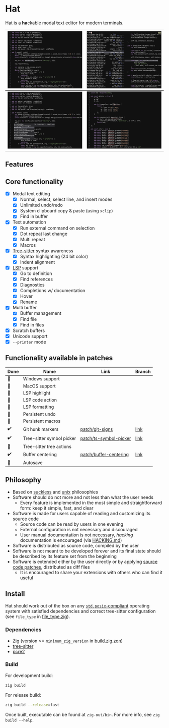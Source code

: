 # Hat

Hat is a **ha**ckable modal **t**ext editor for modern terminals.

| ![Screenshot select](./img/screenshot-select.png) | ![Screenshot select](./img/screenshot-find.png) |
|-----------------------------|-----------------------------|
| ![Screenshot completion](./img/screenshot-cmp.png) | ![Screenshot diagnostics](./img/screenshot-diagnostics.png) |

## Features

## Core functionality

- [x] Modal text editing
    * [x] Normal, select, select line, and insert modes
    * [x] Unlimited undo/redo
    * [x] System clipboard copy & paste (using `xclip`)
    * [x] Find in buffer
- [x] Text automation
    * [x] Run external command on selection
    * [x] Dot repeat last change
    * [x] Multi repeat
    * [x] Macros
- [x] [Tree-sitter](https://tree-sitter.github.io/tree-sitter/) syntax awareness
    * [x] Syntax highlighting (24 bit color)
    * [x] Indent alignment
- [x] [LSP](https://microsoft.github.io/language-server-protocol/) support
    * [x] Go to definition
    * [x] Find references
    * [x] Diagnostics
    * [x] Completions w/ documentation
    * [x] Hover
    * [x] Rename
- [x] Multi buffer
    * [x] Buffer management
    * [x] Find file
    * [x] Find in files
- [x] Scratch buffers
- [x] Unicode support
- [x] `--printer` mode

## Functionality available in patches

| Done | Name                      | Link                                                  | Branch                                                            |
| ---- | ------------------------  | ----------------------------------------------------- | ----------------------------------------------------------------- |
| 🚧   | Windows support           |                                                       |                                                                   |
| 🚧   | MacOS support             |                                                       |                                                                   |
| 🚧   | LSP highlight             |                                                       |                                                                   |
| 🚧   | LSP code action           |                                                       |                                                                   |
| 🚧   | LSP formatting            |                                                       |                                                                   |
| 🚧   | Persistent undo           |                                                       |                                                                   |
| 🚧   | Persistent macros         |                                                       |                                                                   |
| ✔️   | Git hunk markers          | [patch/git-signs](/patch/git-signs)                   | [link](https://github.com/ivanjermakov/hat/tree/git-signs)        |
| ✔️   | Tree-sitter symbol picker | [patch/ts-symbol-picker](/patch/ts-symbol-picker)     | [link](https://github.com/ivanjermakov/hat/tree/ts-symbol-picker) |
| 🚧   | Tree-sitter tree actions  |                                                       |                                                                   |
| ✔️   | Buffer centering          | [patch/buffer-centering](/patch/buffer-centering)     | [link](https://github.com/ivanjermakov/hat/tree/buffer-centering) |
| 🚧   | Autosave                  |                                                       |                                                                   |

## Philosophy

- Based on [suckless](https://suckless.org/philosophy/) and
[unix](https://en.wikipedia.org/wiki/Unix_philosophy) philosophies
- Software should do not more and not less than what the user needs
    * Every feature is implemented in the most simple and straightforward form: keep it simple, fast, and clear
- Software is made for users capable of reading and customizing its source code
    * Source code can be read by users in one evening
    * External configuration is not necessary and discouraged
    * User manual documentation is not necessary, _hacking_ documentation is encouraged (via [HACKING.md](HACKING.md))
- Software is distributed as source code, compiled by the user
- Software is not meant to be developed forever and its final state should be described by its feature set from
the beginning
- Software is extended either by the user directly or by applying
[source code patches](https://en.wikipedia.org/wiki/Patch_(computing)#Source_code_patching), distributed as diff files
    * It is encouraged to share your extensions with others who can find it useful

## Install

Hat should work out of the box on any
[`std.posix`-compliant](https://github.com/ziglang/zig/blob/master/lib/std/posix.zig) operating system with satisfied
dependencies and correct tree-sitter configuration (see `file_type` in [file_type.zig](src/file_type.zig)).

### Dependencies

- [Zig](https://ziglang.org) (version >= `minimum_zig_version` in [build.zig.zon](build.zig.zon))
- [tree-sitter](https://tree-sitter.github.io/tree-sitter/)
- [pcre2](https://github.com/PCRE2Project/pcre2)

### Build

For development build:

```bash
zig build
```

For release build:

```bash
zig build --release=fast
```

Once built, executable can be found at `zig-out/bin`. For more info, see `zig build --help`.

